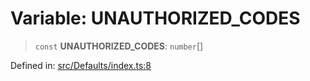 # Variable: UNAUTHORIZED\_CODES

> `const` **UNAUTHORIZED\_CODES**: `number`[]

Defined in: [src/Defaults/index.ts:8](https://github.com/Fokusdotid/Baileys/blob/4aa08196a497251af5be42856601e02d8a85cce8/src/Defaults/index.ts#L8)
